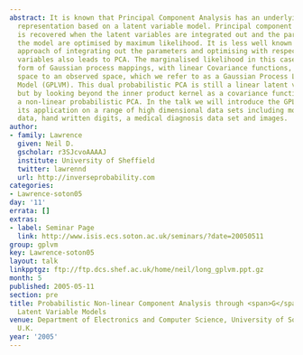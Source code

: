 ```yaml
---
abstract: It is known that Principal Component Analysis has an underlying probabilistic
  representation based on a latent variable model. Principal component analysis (PCA)
  is recovered when the latent variables are integrated out and the parameters of
  the model are optimised by maximum likelihood. It is less well known that the dual
  approach of integrating out the parameters and optimising with respect to the latent
  variables also leads to PCA. The marginalised likelihood in this case takes the
  form of Gaussian process mappings, with linear Covariance functions, from a latent
  space to an observed space, which we refer to as a Gaussian Process Latent Variable
  Model (GPLVM). This dual probabilistic PCA is still a linear latent variable model,
  but by looking beyond the inner product kernel as a covariance function we can develop
  a non-linear probabilistic PCA. In the talk we will introduce the GPLVM and illustrate
  its application on a range of high dimensional data sets including motion capture
  data, hand written digits, a medical diagnosis data set and images.
author:
- family: Lawrence
  given: Neil D.
  gscholar: r3SJcvoAAAAJ
  institute: University of Sheffield
  twitter: lawrennd
  url: http://inverseprobability.com
categories:
- Lawrence-soton05
day: '11'
errata: []
extras:
- label: Seminar Page
  link: http://www.isis.ecs.soton.ac.uk/seminars/?date=20050511
group: gplvm
key: Lawrence-soton05
layout: talk
linkpptgz: ftp://ftp.dcs.shef.ac.uk/home/neil/long_gplvm.ppt.gz
month: 5
published: 2005-05-11
section: pre
title: Probabilistic Non-linear Component Analysis through <span>G</span>aussian Process
  Latent Variable Models
venue: Department of Electronics and Computer Science, University of Southampton,
  U.K.
year: '2005'
---
```

